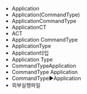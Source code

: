 - Application
- Application(CommandType)
- ApplicationCommandType
- ApplicationCT
- ACT
- Application CommandType
- ApplicationType
- Application타입
- Application Type
- CommandTypeApplication
- CommandType Application
- CommandType▶️Application
- 외부실행파일